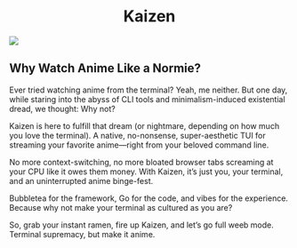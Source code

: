<div align="center">

# Kaizen
</div>

<img src="./logo/漸_2_-removebg-preview.png">

## Why Watch Anime Like a Normie?
Ever tried watching anime from the terminal? Yeah, me neither. But one day, while staring into the abyss of CLI tools and minimalism-induced existential dread, we thought: Why not?

Kaizen is here to fulfill that dream (or nightmare, depending on how much you love the terminal). A native, no-nonsense, super-aesthetic TUI for streaming your favorite anime—right from your beloved command line.

No more context-switching, no more bloated browser tabs screaming at your CPU like it owes them money. With Kaizen, it’s just you, your terminal, and an uninterrupted anime binge-fest.

Bubbletea for the framework, Go for the code, and vibes for the experience. Because why not make your terminal as cultured as you are?

So, grab your instant ramen, fire up Kaizen, and let’s go full weeb mode. Terminal supremacy, but make it anime.


